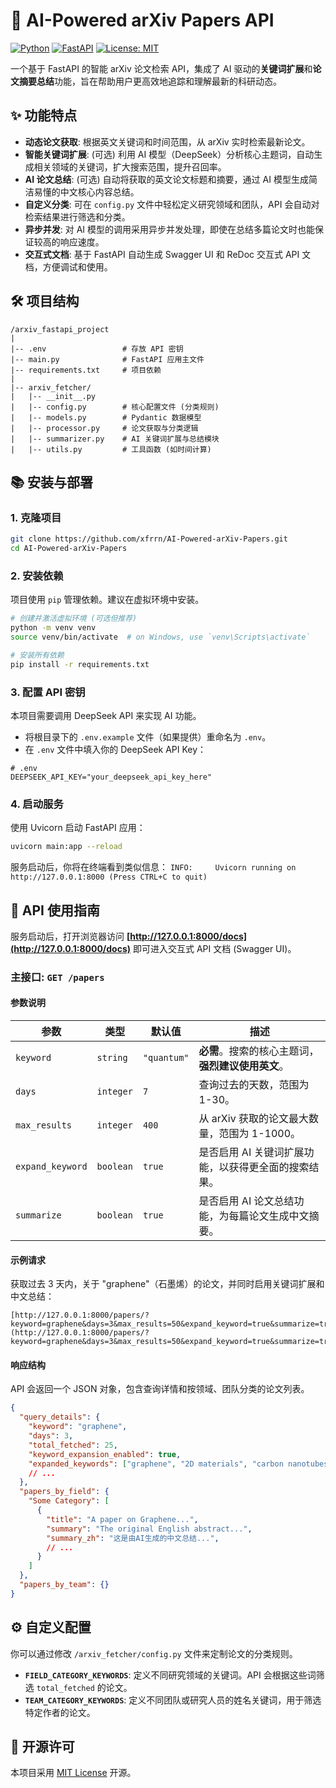 # 🚀 AI-Powered arXiv Papers API

[![Python](https://img.shields.io/badge/Python-3.9+-blue?logo=python)](https://www.python.org/)
[![FastAPI](https://img.shields.io/badge/FastAPI-0.95+-green?logo=fastapi)](https://fastapi.tiangolo.com/)
[![License: MIT](https://img.shields.io/badge/License-MIT-yellow.svg)](https://opensource.org/licenses/MIT)

一个基于 FastAPI 的智能 arXiv 论文检索 API，集成了 AI 驱动的**关键词扩展**和**论文摘要总结**功能，旨在帮助用户更高效地追踪和理解最新的科研动态。

## ✨ 功能特点

-   **动态论文获取**: 根据英文关键词和时间范围，从 arXiv 实时检索最新论文。
-   **智能关键词扩展**: (可选) 利用 AI 模型（DeepSeek）分析核心主题词，自动生成相关领域的关键词，扩大搜索范围，提升召回率。
-   **AI 论文总结**: (可选) 自动将获取的英文论文标题和摘要，通过 AI 模型生成简洁易懂的中文核心内容总结。
-   **自定义分类**: 可在 `config.py` 文件中轻松定义研究领域和团队，API 会自动对检索结果进行筛选和分类。
-   **异步并发**: 对 AI 模型的调用采用异步并发处理，即使在总结多篇论文时也能保证较高的响应速度。
-   **交互式文档**: 基于 FastAPI 自动生成 Swagger UI 和 ReDoc 交互式 API 文档，方便调试和使用。

## 🛠️ 项目结构

```
/arxiv_fastapi_project
|
|-- .env                 # 存放 API 密钥
|-- main.py              # FastAPI 应用主文件
|-- requirements.txt     # 项目依赖
|
|-- arxiv_fetcher/
|   |-- __init__.py
|   |-- config.py        # 核心配置文件 (分类规则)
|   |-- models.py        # Pydantic 数据模型
|   |-- processor.py     # 论文获取与分类逻辑
|   |-- summarizer.py    # AI 关键词扩展与总结模块
|   |-- utils.py         # 工具函数 (如时间计算)
```

## 📚 安装与部署

### 1. 克隆项目

```bash
git clone https://github.com/xfrrn/AI-Powered-arXiv-Papers.git
cd AI-Powered-arXiv-Papers
```

### 2. 安装依赖

项目使用 `pip` 管理依赖。建议在虚拟环境中安装。

```bash
# 创建并激活虚拟环境 (可选但推荐)
python -m venv venv
source venv/bin/activate  # on Windows, use `venv\Scripts\activate`

# 安装所有依赖
pip install -r requirements.txt
```

### 3. 配置 API 密钥

本项目需要调用 DeepSeek API 来实现 AI 功能。

-   将根目录下的 `.env.example` 文件（如果提供）重命名为 `.env`。
-   在 `.env` 文件中填入你的 DeepSeek API Key：

```env
# .env
DEEPSEEK_API_KEY="your_deepseek_api_key_here"
```

### 4. 启动服务

使用 Uvicorn 启动 FastAPI 应用：

```bash
uvicorn main:app --reload
```

服务启动后，你将在终端看到类似信息：
`INFO:     Uvicorn running on http://127.0.0.1:8000 (Press CTRL+C to quit)`

## 🚀 API 使用指南

服务启动后，打开浏览器访问 **[http://127.0.0.1:8000/docs](http://127.0.0.1:8000/docs)** 即可进入交互式 API 文档 (Swagger UI)。

### 主接口: `GET /papers`

#### 参数说明

| 参数             | 类型    | 默认值      | 描述                                                       |
| ---------------- | ------- | ----------- | ---------------------------------------------------------- |
| `keyword`        | `string`| `"quantum"` | **必需**。搜索的核心主题词，**强烈建议使用英文**。               |
| `days`           | `integer`| `7`         | 查询过去的天数，范围为 1-30。                              |
| `max_results`    | `integer`| `400`       | 从 arXiv 获取的论文最大数量，范围为 1-1000。                 |
| `expand_keyword` | `boolean`| `true`      | 是否启用 AI 关键词扩展功能，以获得更全面的搜索结果。       |
| `summarize`      | `boolean`| `true`      | 是否启用 AI 论文总结功能，为每篇论文生成中文摘要。         |

#### 示例请求

获取过去 3 天内，关于 "graphene"（石墨烯）的论文，并同时启用关键词扩展和中文总结：

```
[http://127.0.0.1:8000/papers/?keyword=graphene&days=3&max_results=50&expand_keyword=true&summarize=true](http://127.0.0.1:8000/papers/?keyword=graphene&days=3&max_results=50&expand_keyword=true&summarize=true)
```

#### 响应结构

API 会返回一个 JSON 对象，包含查询详情和按领域、团队分类的论文列表。

```json
{
  "query_details": {
    "keyword": "graphene",
    "days": 3,
    "total_fetched": 25,
    "keyword_expansion_enabled": true,
    "expanded_keywords": ["graphene", "2D materials", "carbon nanotubes", ...],
    // ...
  },
  "papers_by_field": {
    "Some Category": [
      {
        "title": "A paper on Graphene...",
        "summary": "The original English abstract...",
        "summary_zh": "这是由AI生成的中文总结...",
        // ...
      }
    ]
  },
  "papers_by_team": {}
}
```

## ⚙️ 自定义配置

你可以通过修改 `/arxiv_fetcher/config.py` 文件来定制论文的分类规则。

-   **`FIELD_CATEGORY_KEYWORDS`**: 定义不同研究领域的关键词。API 会根据这些词筛选 `total_fetched` 的论文。
-   **`TEAM_CATEGORY_KEYWORDS`**: 定义不同团队或研究人员的姓名关键词，用于筛选特定作者的论文。

## 📄 开源许可

本项目采用 [MIT License](LICENSE) 开源。